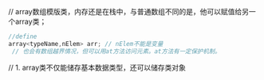 // array数组模版类，内存还是在栈中，与普通数组不同的是，他可以赋值给另一个array类；
```cpp
//define
array<typeName,nElem> arr; // nElem不能是变量
 // 也会有数组越界情况，但可以用at方法访问元素。at方法有一定保护机制。
 ```

 // 1. array类不仅能储存基本数据类型，还可以储存类对象
 ```cpp

 ```
